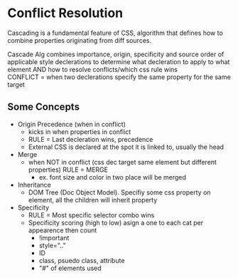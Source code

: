 # Conflict Resolution
Cascading is a fundamental feature of CSS, algorithm that defines how to combine properties originating from diff sources.  

Cascade Alg combines importance, origin, specificity and source order of applicable style declerations to determine what decleration to apply to what element AND how to resolve conflicts/which css rule wins  
CONFLICT = when two declerations specify the same property for the same target
## Some Concepts
* Origin Precedence (when in conflict)
  * kicks in when properties in conflict 
  * RULE = Last decleration wins, precedence
  * External CSS is declared at the spot it is linked to, usually the head
* Merge
  * when NOT in conflict (css dec target same element but different properties) RULE = MERGE
    * ex. font size and color in two place will be merged
* Inheritance
  * DOM Tree (Doc Object Model). Specifiy some css property on element, all the children will inherit property
* Specificity
  * RULE = Most specific selector combo wins
  * Specificity scoring (high to low) asign a one to each cat per appearence then count
    * !important
    * style=".."
    * ID
    * class, psuedo class, attribute
    * "#" of elements used 